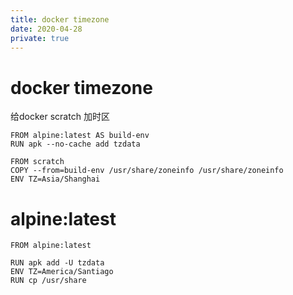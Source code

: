 ```yaml
---
title: docker timezone
date: 2020-04-28
private: true
---
```

# docker timezone
给docker scratch 加时区

    FROM alpine:latest AS build-env
    RUN apk --no-cache add tzdata

    FROM scratch
    COPY --from=build-env /usr/share/zoneinfo /usr/share/zoneinfo
    ENV TZ=Asia/Shanghai

# alpine:latest
    FROM alpine:latest

    RUN apk add -U tzdata
    ENV TZ=America/Santiago
    RUN cp /usr/share